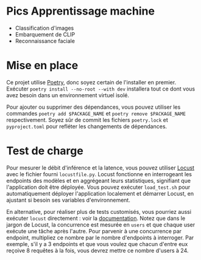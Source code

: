 # Pics Apprentissage machine

- Classification d'images
- Embarquement de CLIP
- Reconnaissance faciale

# Mise en place

Ce projet utilise [Poetry](https://python-poetry.org/docs/#installation), donc soyez certain de l'installer en premier.
Exécuter `poetry install --no-root --with dev` installera tout ce dont vous avez besoin dans un environnement virtuel isolé.

Pour ajouter ou supprimer des dépendances, vous pouvez utiliser les commandes `poetry add $PACKAGE_NAME` et `poetry remove $PACKAGE_NAME` respectivement.
Soyez sûr de commit les fichiers `poetry.lock` et `pyproject.toml` pour refléter les changements de dépendances.


# Test de charge

Pour mesurer le débit d'inférence et la latence, vous pouvez utiliser [Locust](https://locust.io/) avec le fichier fourni `locustfile.py`.
Locust fonctionne en interrogeant les endpoints des modèles et en aggrégeant leurs statistiques, signifiant que l'application doit être déployée.
Vous pouvez exécuter `load_test.sh` pour automatiquement déployer l'application localement et démarrer Locust, en ajustant si besoin ses variables d'environnement.

En alternative, pour réaliser plus de tests customisés, vous pourriez aussi exécuter `locust` directement : voir la [documentation](https://docs.locust.io/en/stable/index.html). Notez que dans le jargon de Locust, la concurrence est mesurée en `users` et que chaque user exécute une tâche après l'autre. Pour parvenir à une concurrence par endpoint, multipliez ce nombre par le nombre d'endpoints à interroger. Par exemple, s'il y a 3 endpoints et que vous voulez que chacun d'entre eux reçoive 8 requêtes à la fois, vous devrez mettre ce nombre d'users à 24.
